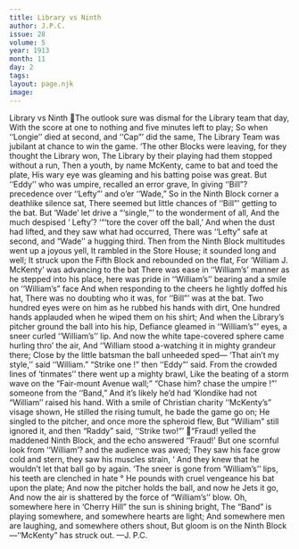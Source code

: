 ```yaml
---
title: Library vs Ninth
author: J.P.C.
issue: 28
volume: 5
year: 1913
month: 11
day: 2
tags:
layout: page.njk
image:
---
```

Library vs Ninth The outlook sure was dismal for the Library team that day, With the score at one to nothing and five minutes left to play; So when ‘‘Longie’’ died at second, and ‘‘Cap”’ did the same, The Library Team was jubilant at chance to win the game. ‘The other Blocks were leaving, for they thought the Library won, The Library by their playing had them stopped without a run, Then a youth, by name McKenty, came to bat and toed the plate, His wary eye was gleaming and his batting poise was great. But ‘‘Eddy’’ who was umpire, recalled an error grave, In giving ‘‘Bill”? precedence over ‘‘Lefty”’ and o’er ‘‘Wade,” So in the Ninth Block corner a deathlike silence sat, There seemed but little chances of ‘‘Bill”’ getting to the bat. But ‘Wade’ let drive a “‘single,”’ to the wonderment of all, And the much despised ‘ Lefty’? ‘“‘tore the cover off the ball,’ And when the dust had lifted, and they saw what had occurred, There was ‘‘Lefty” safe at second, and “Wade’’ a hugging third. Then from the Ninth Block multitudes went up a joyous yell, It rambled in the Store House; it sounded long and well; It struck upon the Fifth Block and rebounded on the flat, For ‘William J. McKenty’ was advancing to the bat There was ease in ‘‘William’s’ manner as he stepped into his place, here was pride in ‘‘William’s’’ bearing and a smile on ‘‘William’s” face And when responding to the cheers he lightly doffed his hat, There was no doubting who it was, for ‘‘Bill”’ was at the bat. Two hundred eyes were on him as he rubbed his hands with dirt, One hundred hands applauded when he wiped them on his shirt; And when the Library’s pitcher ground the ball into his hip, Defiance gleamed in ‘‘William’s”’ eyes, a sneer curled ‘‘William’s’’ lip. And now the white tape-covered sphere came hurling thro’ the air, And ‘‘William stood a-watching it in mighty grandeur there; Close by the little batsman the ball unheeded sped— ‘That ain’t my style,’’ said ‘‘William.” “Strike one !” then ‘‘Eddy”’ said. From the crowded lines of ‘tinmates’’ there went up a mighty brawl, Like the beating of a storm wave on the “Fair-mount Avenue wall;” “Chase him? chase the umpire !”’ someone from the ‘‘Band,” And it’s likely he’d had ‘Klondike had not “William’’ raised his hand. With a smile of Christian charity ‘‘McKenty’s” visage shown, He stilled the rising tumult, he bade the game go on; He singled to the pitcher, and once more the spheroid flew, But “William” still ignored it, and then “Raddy” said, ‘‘Strike two!”’  “Fraud! yelled the maddened Ninth Block, and the echo answered ‘‘Fraud!’ But one scornful look from ‘‘William’? and the audience was awed; They saw his face grow cold and stern, they saw his muscles strain, ‘ And they knew that he wouldn’t let that ball go by again. ‘The sneer is gone from ‘William’s’’ lips, his teeth are clenched in hate ° He pounds with cruel vengeance his bat upon the plate; And now the pitcher holds the ball, and now he Jets it go, And now the air is shattered by the force of “William’s’’ blow. Oh, somewhere here in ‘Cherry Hill” the sun is shining bright, The “Band” is playing somewhere, and somewhere hearts are light; And somewhere men are laughing, and somewhere others shout, But gloom is on the Ninth Block—‘‘McKenty” has struck out. —J. P.C. 

